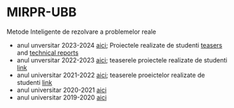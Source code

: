 # MIRPR-UBB

Metode Inteligente de rezolvare a problemelor reale
- anul unversitar 2023-2024 [aici](https://github.com/lauradiosan/MIRPR-UBB/tree/master/2023-2024); Proiectele realizate de studenti [teasers](https://youtube.com/playlist?list=PLWqoeian8g3YajfphknOXtBpiQTR_ToBT&feature=shared) and [technical reports](https://github.com/lauradiosan/MIRPR-UBB/tree/master/2023-2024/StudReports) 
- anul unversitar 2022-2023 [aici](https://github.com/lauradiosan/MIRPR-UBB/tree/master/2022-2023); teaserele proiectele realizate de studenti [link](https://youtube.com/playlist?list=PLWqoeian8g3b8oZkP8aU-XhyyyC1q06eY)
- anul universitar 2021-2022 [aici](https://github.com/lauradiosan/MIRPR-UBB/tree/master/2021-2022); teaserele proeictelor realizate de studenti [link](https://youtube.com/playlist?list=PLWqoeian8g3ZYhegUkqqQ9YNRCBM9XIVR)
- anul universitar 2020-2021 [aici](https://github.com/lauradiosan/MIRPR-UBB/tree/master/2020-2021)
- anul universitar 2019-2020 [aici](https://github.com/lauradiosan/MIRPR-2019-2020)
